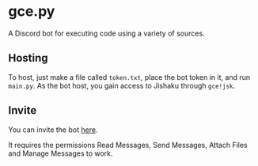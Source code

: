 # gce.py

A Discord bot for executing code using a variety of sources.

## Hosting

To host, just make a file called `token.txt`, place the bot token in it, and run `main.py`. As the bot host, you gain access to Jishaku through `gce!jsk`.

## Invite

You can invite the bot [here](https://discord.com/api/oauth2/authorize?client_id=709333181983096834&permissions=0&scope=bot).

It requires the permissions Read Messages, Send Messages, Attach Files and Manage Messages to work.
